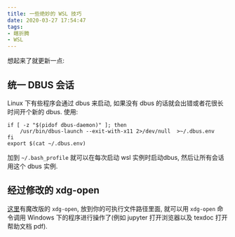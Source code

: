 ```yaml
---
title: 一些绝妙的 WSL 技巧
date: 2020-03-27 17:54:47
tags: 
- 瞎折腾
- WSL
---
```


想起来了就更新一点:

## 统一 DBUS 会话

Linux 下有些程序会通过 dbus 来启动, 如果没有 dbus 的话就会出错或者花很长时间开个新的 dbus. 使用:

    if [ -z "$(pidof dbus-daemon)" ]; then
        /usr/bin/dbus-launch --exit-with-x11 2>/dev/null  >~/.dbus.env
    fi
    export $(cat ~/.dbus.env)
加到 `~/.bash_profile` 就可以在每次启动 wsl 实例时启动dbus, 然后让所有会话用这个 dbus 实例.

## 经过修改的 xdg-open

[这里](https://github.com/cpbotha/xdg-open-wsl)有魔改版的 `xdg-open`, 放到你的可执行文件路径里面, 就可以用 `xdg-open` 命令调用 Windows 下的程序进行操作了(例如 jupyter 打开浏览器以及 texdoc 打开帮助文档 pdf).
